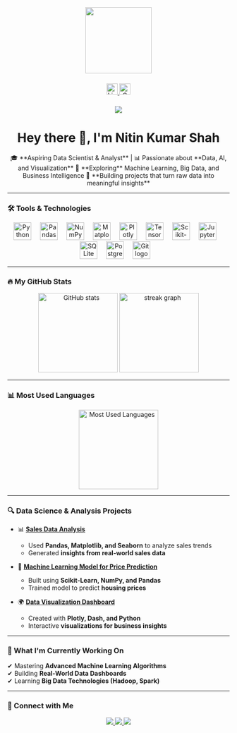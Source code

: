 <div align="center">
  <img height="150" src="https://media.giphy.com/media/M9gbBd9nbDrOTu1Mqx/giphy.gif" />
</div>

###

<div align="center">
  <a href="https://www.linkedin.com/in/nitin-kumar-shah-689229326">
    <img src="https://img.shields.io/static/v1?message=LinkedIn&logo=linkedin&label=&color=0077B5&logoColor=white&labelColor=&style=for-the-badge" height="25" alt="LinkedIn logo" />
  </a>
  <a href="mailto:shahnitin500@gmail.com">
    <img src="https://img.shields.io/badge/Gmail-D14836?style=for-the-badge&logo=gmail&logoColor=white" height="25" alt="Gmail logo" />
  </a>
</div>

###

<div align="center">
  <img src="https://visitor-badge.laobi.icu/badge?page_id=nitinkumarshah.nitinkumarshah&" />
</div>

###

<h1 align="center">Hey there 👋, I'm Nitin Kumar Shah</h1>

<p align="center">
🎓 **Aspiring Data Scientist & Analyst** | 📊 Passionate about **Data, AI, and Visualization**  
📍 **Exploring** Machine Learning, Big Data, and Business Intelligence  
🚀 **Building projects that turn raw data into meaningful insights**  
</p>

---

### 🛠 Tools & Technologies

<div align="center">
  <img src="https://cdn.jsdelivr.net/gh/devicons/devicon/icons/python/python-original.svg" height="40" alt="Python logo" />
  <img width="12" />
  <img src="https://cdn.jsdelivr.net/gh/devicons/devicon/icons/pandas/pandas-original.svg" height="40" alt="Pandas logo" />
  <img width="12" />
  <img src="https://cdn.jsdelivr.net/gh/devicons/devicon/icons/numpy/numpy-original.svg" height="40" alt="NumPy logo" />
  <img width="12" />
  <img src="https://upload.wikimedia.org/wikipedia/commons/8/84/Matplotlib_icon.svg" height="40" alt="Matplotlib logo" />
  <img width="12" />
  <img src="https://upload.wikimedia.org/wikipedia/commons/3/37/Plotly-logo.png" height="40" alt="Plotly logo" />
  <img width="12" />
  <img src="https://cdn.jsdelivr.net/gh/devicons/devicon/icons/tensorflow/tensorflow-original.svg" height="40" alt="TensorFlow logo" />
  <img width="12" />
  <img src="https://cdn.jsdelivr.net/gh/devicons/devicon/icons/scikit-learn/scikit-learn-original.svg" height="40" alt="Scikit-Learn logo" />
  <img width="12" />
  <img src="https://cdn.jsdelivr.net/gh/devicons/devicon/icons/jupyter/jupyter-original.svg" height="40" alt="Jupyter Notebook logo" />
  <img width="12" />
  <img src="https://cdn.jsdelivr.net/gh/devicons/devicon/icons/sqlite/sqlite-original.svg" height="40" alt="SQLite logo" />
  <img width="12" />
  <img src="https://cdn.jsdelivr.net/gh/devicons/devicon/icons/postgresql/postgresql-original.svg" height="40" alt="PostgreSQL logo" />
  <img width="12" />
  <img src="https://cdn.jsdelivr.net/gh/devicons/devicon/icons/git/git-original.svg" height="40" alt="Git logo" />
  <img width="12" />
</div>

---

### 🔥 My GitHub Stats

<div align="center">
  <img src="https://github-readme-stats.vercel.app/api?username=YOUR_GITHUB_USERNAME&show_icons=true&theme=radical&hide_border=false&border_radius=5" height="180" alt="GitHub stats" />
  <img src="https://github-readme-streak-stats.herokuapp.com?user=YOUR_GITHUB_USERNAME&theme=radical&hide_border=false&border_radius=5" height="180" alt="streak graph" />
</div>

---

### 📊 Most Used Languages

<div align="center">
  <img src="https://github-readme-stats.vercel.app/api/top-langs/?username=YOUR_GITHUB_USERNAME&layout=compact&theme=radical&hide_border=false&border_radius=5" height="180" alt="Most Used Languages" />
</div>

---

### 🔍 Data Science & Analysis Projects

- 📊 **[Sales Data Analysis](https://github.com/YOUR_GITHUB_USERNAME/sales-data-analysis)**  
  - Used **Pandas, Matplotlib, and Seaborn** to analyze sales trends  
  - Generated **insights from real-world sales data**  

- 🤖 **[Machine Learning Model for Price Prediction](https://github.com/YOUR_GITHUB_USERNAME/price-prediction-ml)**  
  - Built using **Scikit-Learn, NumPy, and Pandas**  
  - Trained model to predict **housing prices**  

- 🌍 **[Data Visualization Dashboard](https://github.com/YOUR_GITHUB_USERNAME/data-dashboard)**  
  - Created with **Plotly, Dash, and Python**  
  - Interactive **visualizations for business insights**  

---

### 🎯 What I'm Currently Working On  
✔ Mastering **Advanced Machine Learning Algorithms**  
✔ Building **Real-World Data Dashboards**  
✔ Learning **Big Data Technologies (Hadoop, Spark)**  

---

### 🤝 Connect with Me  

<div align="center">
  <a href="https://www.linkedin.com/in/nitin-kumar-shah-689229326">
    <img src="https://img.shields.io/badge/LinkedIn-0A66C2?style=for-the-badge&logo=linkedin&logoColor=white" />
  </a>
  <a href="mailto:shahnitin500@gmail.com">
    <img src="https://img.shields.io/badge/Gmail-EA4335?style=for-the-badge&logo=gmail&logoColor=white" />
  </a>
  <a href="https://github.com/YOUR_GITHUB_USERNAME">
    <img src="https://img.shields.io/badge/GitHub-181717?style=for-the-badge&logo=github&logoColor=white" />
  </a>
</div>
